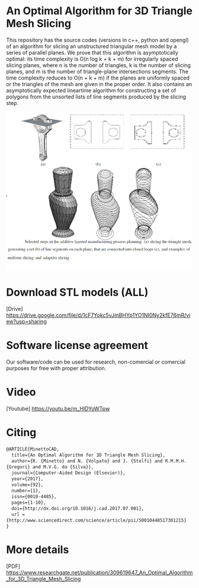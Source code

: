 # An Optimal Algorithm for 3D Triangle Mesh Slicing 

This repository has the source codes (versions in c++, python and opengl) of an algorithm for slicing an unstructured triangular mesh model by a series of parallel planes. We prove that this algorithm is asymptotically optimal: its time complexity is O(n log k + k + m) for irregularly spaced slicing planes, where n is the number of triangles, k is the number of slicing planes, and m is the number of triangle-plane intersections segments. The time complexity reduces to O(n + k + m) if the planes are uniformly spaced or the triangles of the mesh are given in the proper order. It also contains an asymptotically expected lineartime algorithm for constructing a set of polygons from the unsorted lists of line segments produced by the slicing step. 

![](/assets/slicing.jpg)

# Download STL models (ALL)

[Drive] https://drive.google.com/file/d/1cF7Yokc5vJmBHYp1YO1NI0Ny2kfE76mR/view?usp=sharing

# Software license agreement 

Our software/code can be used for research, non-comercial or comercial purposes for free with proper attribution.


# Video

[Youtube] https://youtu.be/m_HlDYoWTpw

# Citing

```
@ARTICLE{MinettoCAD,
  title={An Optimal Algorithm for 3D Triangle Mesh Slicing}, 
  author={R. {Minetto} and N. {Volpato} and J. {Stolfi} and R.M.M.H. {Gregori} and M.V.G. da {Silva}},
  journal={Computer-Aided Design (Elsevier)}, 
  year={2017},
  volume={92},
  number={1},
  issn={0010-4485},
  pages={1-10},
  doi={http://dx.doi.org/10.1016/j.cad.2017.07.001},
  url = {http://www.sciencedirect.com/science/article/pii/S0010448517301215}
}
```
# More details

[PDF] https://www.researchgate.net/publication/309619647_An_Optimal_Algorithm_for_3D_Triangle_Mesh_Slicing
